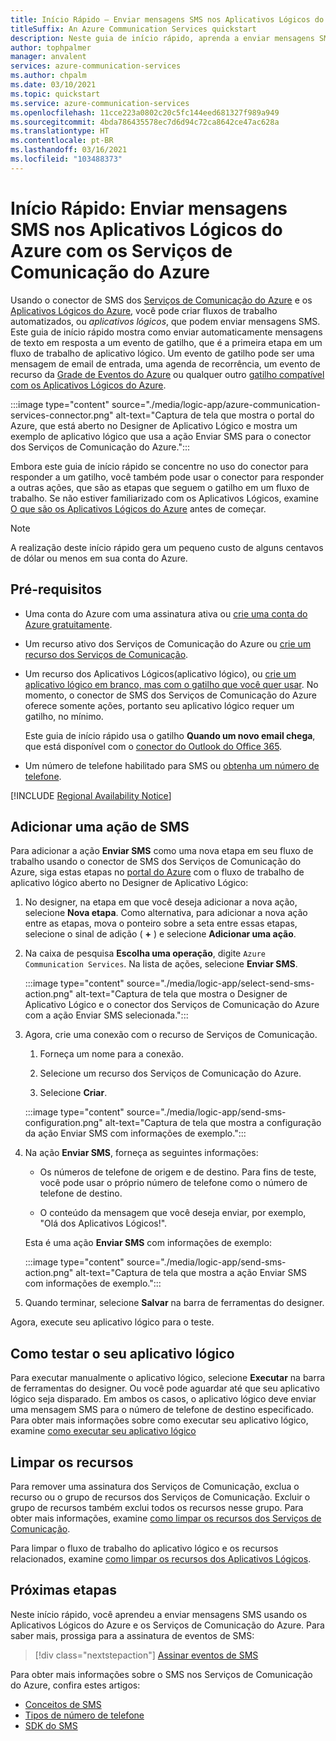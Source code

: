 ```yaml
---
title: Início Rápido – Enviar mensagens SMS nos Aplicativos Lógicos do Azure usando os Serviços de Comunicação do Azure
titleSuffix: An Azure Communication Services quickstart
description: Neste guia de início rápido, aprenda a enviar mensagens SMS nos fluxos de trabalho dos Aplicativos Lógicos do Azure usando o conector dos Serviços de Comunicação do Azure.
author: tophpalmer
manager: anvalent
services: azure-communication-services
ms.author: chpalm
ms.date: 03/10/2021
ms.topic: quickstart
ms.service: azure-communication-services
ms.openlocfilehash: 11cce223a0802c20c5fc144eed681327f989a949
ms.sourcegitcommit: 4bda786435578ec7d6d94c72ca8642ce47ac628a
ms.translationtype: HT
ms.contentlocale: pt-BR
ms.lasthandoff: 03/16/2021
ms.locfileid: "103488373"
---
```

# <a name="quickstart-send-sms-messages-in-azure-logic-apps-with-azure-communication-services"></a>Início Rápido: Enviar mensagens SMS nos Aplicativos Lógicos do Azure com os Serviços de Comunicação do Azure

Usando o conector de SMS dos [Serviços de Comunicação do Azure](../../overview.md) e os [Aplicativos Lógicos do Azure](../../../logic-apps/logic-apps-overview.md), você pode criar fluxos de trabalho automatizados, ou *aplicativos lógicos*, que podem enviar mensagens SMS. Este guia de início rápido mostra como enviar automaticamente mensagens de texto em resposta a um evento de gatilho, que é a primeira etapa em um fluxo de trabalho de aplicativo lógico. Um evento de gatilho pode ser uma mensagem de email de entrada, uma agenda de recorrência, um evento de recurso da [Grade de Eventos do Azure](../../../event-grid/overview.md) ou qualquer outro [gatilho compatível com os Aplicativos Lógicos do Azure](/connectors/connector-reference/connector-reference-logicapps-connectors).

:::image type="content" source="./media/logic-app/azure-communication-services-connector.png" alt-text="Captura de tela que mostra o portal do Azure, que está aberto no Designer de Aplicativo Lógico e mostra um exemplo de aplicativo lógico que usa a ação Enviar SMS para o conector dos Serviços de Comunicação do Azure.":::

Embora este guia de início rápido se concentre no uso do conector para responder a um gatilho, você também pode usar o conector para responder a outras ações, que são as etapas que seguem o gatilho em um fluxo de trabalho. Se não estiver familiarizado com os Aplicativos Lógicos, examine [O que são os Aplicativos Lógicos do Azure](../../../logic-apps/logic-apps-overview.md) antes de começar.

> [!NOTE]
> A realização deste início rápido gera um pequeno custo de alguns centavos de dólar ou menos em sua conta do Azure.

## <a name="prerequisites"></a>Pré-requisitos

- Uma conta do Azure com uma assinatura ativa ou [crie uma conta do Azure gratuitamente](https://azure.microsoft.com/free/?WT.mc_id=A261C142F).

- Um recurso ativo dos Serviços de Comunicação do Azure ou [crie um recurso dos Serviços de Comunicação](../create-communication-resource.md).

- Um recurso dos Aplicativos Lógicos(aplicativo lógico), ou [crie um aplicativo lógico em branco, mas com o gatilho que você quer usar](../../../logic-apps/quickstart-create-first-logic-app-workflow.md). No momento, o conector de SMS dos Serviços de Comunicação do Azure oferece somente ações, portanto seu aplicativo lógico requer um gatilho, no mínimo.

  Este guia de início rápido usa o gatilho **Quando um novo email chega**, que está disponível com o [conector do Outlook do Office 365](/connectors/office365/).

- Um número de telefone habilitado para SMS ou [obtenha um número de telefone](./get-phone-number.md).

[!INCLUDE [Regional Availability Notice](../../includes/regional-availability-include.md)]

## <a name="add-an-sms-action"></a>Adicionar uma ação de SMS

Para adicionar a ação **Enviar SMS** como uma nova etapa em seu fluxo de trabalho usando o conector de SMS dos Serviços de Comunicação do Azure, siga estas etapas no [portal do Azure](https://portal.azure.com) com o fluxo de trabalho de aplicativo lógico aberto no Designer de Aplicativo Lógico:

1. No designer, na etapa em que você deseja adicionar a nova ação, selecione **Nova etapa**. Como alternativa, para adicionar a nova ação entre as etapas, mova o ponteiro sobre a seta entre essas etapas, selecione o sinal de adição ( **+** ) e selecione **Adicionar uma ação**.

1. Na caixa de pesquisa **Escolha uma operação**, digite `Azure Communication Services`. Na lista de ações, selecione **Enviar SMS**.

   :::image type="content" source="./media/logic-app/select-send-sms-action.png" alt-text="Captura de tela que mostra o Designer de Aplicativo Lógico e o conector dos Serviços de Comunicação do Azure com a ação Enviar SMS selecionada.":::

1. Agora, crie uma conexão com o recurso de Serviços de Comunicação.

   1. Forneça um nome para a conexão.

   1. Selecione um recurso dos Serviços de Comunicação do Azure.

   1. Selecione **Criar**.

   :::image type="content" source="./media/logic-app/send-sms-configuration.png" alt-text="Captura de tela que mostra a configuração da ação Enviar SMS com informações de exemplo.":::

1. Na ação **Enviar SMS**, forneça as seguintes informações: 

   * Os números de telefone de origem e de destino. Para fins de teste, você pode usar o próprio número de telefone como o número de telefone de destino.

   * O conteúdo da mensagem que você deseja enviar, por exemplo, "Olá dos Aplicativos Lógicos!".

   Esta é uma ação **Enviar SMS** com informações de exemplo:

   :::image type="content" source="./media/logic-app/send-sms-action.png" alt-text="Captura de tela que mostra a ação Enviar SMS com informações de exemplo.":::

1. Quando terminar, selecione **Salvar** na barra de ferramentas do designer.

Agora, execute seu aplicativo lógico para o teste.

## <a name="test-your-logic-app"></a>Como testar o seu aplicativo lógico

Para executar manualmente o aplicativo lógico, selecione **Executar** na barra de ferramentas do designer. Ou você pode aguardar até que seu aplicativo lógico seja disparado. Em ambos os casos, o aplicativo lógico deve enviar uma mensagem SMS para o número de telefone de destino especificado. Para obter mais informações sobre como executar seu aplicativo lógico, examine [como executar seu aplicativo lógico](../../../logic-apps/quickstart-create-first-logic-app-workflow.md#run-your-logic-app)

## <a name="clean-up-resources"></a>Limpar os recursos

Para remover uma assinatura dos Serviços de Comunicação, exclua o recurso ou o grupo de recursos dos Serviços de Comunicação. Excluir o grupo de recursos também exclui todos os recursos nesse grupo. Para obter mais informações, examine [como limpar os recursos dos Serviços de Comunicação](../create-communication-resource.md#clean-up-resources).

Para limpar o fluxo de trabalho do aplicativo lógico e os recursos relacionados, examine [como limpar os recursos dos Aplicativos Lógicos](../../../logic-apps/quickstart-create-first-logic-app-workflow.md#clean-up-resources).

## <a name="next-steps"></a>Próximas etapas

Neste início rápido, você aprendeu a enviar mensagens SMS usando os Aplicativos Lógicos do Azure e os Serviços de Comunicação do Azure. Para saber mais, prossiga para a assinatura de eventos de SMS:

> [!div class="nextstepaction"]
> [Assinar eventos de SMS](./handle-sms-events.md)

Para obter mais informações sobre o SMS nos Serviços de Comunicação do Azure, confira estes artigos:

- [Conceitos de SMS](../../concepts/telephony-sms/concepts.md)
- [Tipos de número de telefone](../../concepts/telephony-sms/plan-solution.md)
- [SDK do SMS](../../concepts/telephony-sms/sdk-features.md)
